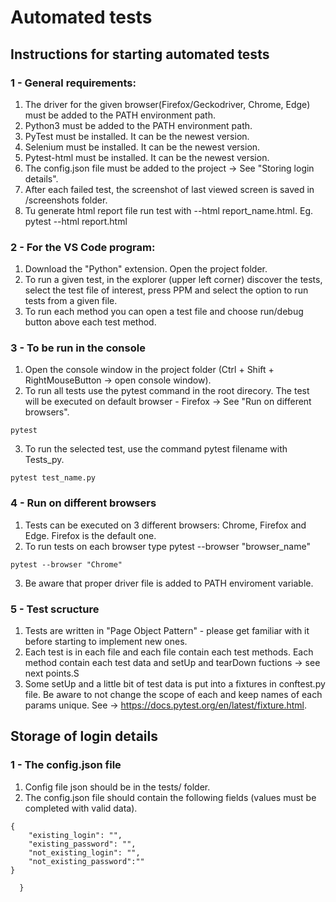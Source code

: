 Automated tests
========================

## Instructions for starting automated tests 

### 1 - General requirements:

1. The driver for the given browser(Firefox/Geckodriver, Chrome, Edge) must be added to the PATH environment path.
2. Python3 must be added to the PATH environment path.
3. PyTest must be installed. It can be the newest version.
4. Selenium must be installed. It can be the newest version.
5. Pytest-html must be installed. It can be the newest version.
6. The config.json file must be added to the project -> See "Storing login details".
7. After each failed test, the screenshot of last viewed screen is saved in /screenshots folder.
8. Tu generate html report file run test with --html report_name.html. Eg. pytest --html report.html

### 2 - For the VS Code program:

1. Download the "Python" extension. Open the project folder.
2. To run a given test, in the explorer (upper left corner) discover the tests, select the test file of interest, press PPM and select the option to run tests from a given file.
3. To run each method you can open a test file and choose run/debug button above each test method.

### 3 - To be run in the console

1. Open the console window in the project folder (Ctrl + Shift + RightMouseButton -> open console window).
2. To run all tests use the pytest command in the root direcory. The test will be executed on default browser - Firefox -> See "Run on different browsers".
```
pytest
```
3. To run the selected test, use the command pytest filename with Tests_py.
```
pytest test_name.py
```

### 4 - Run on different browsers

1. Tests can be executed on 3 different browsers: Chrome, Firefox and Edge. Firefox is the default one.
2. To run tests on each browser type pytest --browser "browser_name" 
```
pytest --browser "Chrome"
```
3. Be aware that proper driver file is added to PATH enviroment variable.

### 5 - Test scructure

1. Tests are written in "Page Object Pattern" - please get familiar with it before starting to implement new ones.
2. Each test is in each file and each file contain each test methods. Each method contain each test data and setUp and tearDown fuctions -> see next points.S
3. Some setUp and a little bit of test data is put into a fixtures in conftest.py file. Be aware to not change the scope of each and keep names of each params unique. See -> https://docs.pytest.org/en/latest/fixture.html.

##  Storage of login details 

### 1 - The config.json file

1. Config file json should be in the tests/ folder.
2. The config.json file should contain the following fields (values must be completed with valid data).

```
{
    "existing_login": "",
    "existing_password": "",
    "not_existing_login": "",
    "not_existing_password":""
}

  }
```